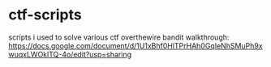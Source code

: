 # ctf-scripts
scripts i used to solve various ctf
overthewire bandit walkthrough: https://docs.google.com/document/d/1U1xBhf0HlTPrHAh0GqIeNhSMuPh9xwuqxLWOklTQ-4o/edit?usp=sharing
